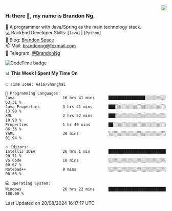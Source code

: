 <img  align="right" src="https://github-readme-stats-brandon0824.vercel.app/api/top-langs/?username=brandon0824&layout=compact">

### Hi there 👋, my name is Brandon Ng.

🌱 A programmer with Java/Spring as the main technology stack.  
💻 BackEnd Developer Skills: [`Java`] | [`Python`]  
📝 Blog: [Brandon Space](https://brandonng.tech)  
📫 Mail: brandonng@foxmail.com  
📰 Telegram: [@BrandonNg](https://t.me/BrandonNg24)  

![CodeTime badge](https://img.shields.io/endpoint?style=flat-square&url=https%3A%2F%2Fapi.codetime.dev%2Fshield%3Fid%3D128%26project%3D%26in%3D604800000)

<!--START_SECTION:waka-->
📊 **This Week I Spent My Time On** 

```text
🕑︎ Time Zone: Asia/Shanghai

💬 Programming Languages: 
Java                     16 hrs 41 mins      ████████████████░░░░░░░░░   63.31 % 
Java Properties          3 hrs 41 mins       ███░░░░░░░░░░░░░░░░░░░░░░   13.98 % 
XML                      2 hrs 52 mins       ███░░░░░░░░░░░░░░░░░░░░░░   10.90 % 
Properties               1 hr 40 mins        ██░░░░░░░░░░░░░░░░░░░░░░░   06.36 % 
YAML                     30 mins             ░░░░░░░░░░░░░░░░░░░░░░░░░   01.94 % 

🔥 Editors: 
IntelliJ IDEA            26 hrs 1 min        █████████████████████████   98.71 % 
VS Code                  10 mins             ░░░░░░░░░░░░░░░░░░░░░░░░░   00.67 % 
Notepad++                9 mins              ░░░░░░░░░░░░░░░░░░░░░░░░░   00.63 % 

💻 Operating System: 
Windows                  26 hrs 22 mins      █████████████████████████   100.00 % 
```


 Last Updated on 20/08/2024 16:17:17 UTC
<!--END_SECTION:waka-->

